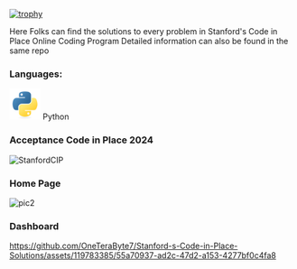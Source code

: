[![trophy](https://github-profile-trophy.vercel.app/?username=ryo-ma&theme=onedark)](https://github.com/ryo-ma/github-profile-trophy)

Here Folks can find the solutions to every problem in Stanford's Code in Place Online Coding Program
Detailed information can also be found in the same repo

<h3>Languages:</h3>
<img src="https://github.com/devicons/devicon/blob/master/icons/python/python-original.svg" title="Python"  alt="Python" width="55" height="55"/>
Python

<h3>Acceptance Code in Place 2024</h3> 

![StanfordCIP](https://github.com/OneTeraByte7/Stanford-s-Code-in-Place-Solutions/assets/119783385/59a8138b-7674-4cf1-80d9-8301363b661b)

<h3>Home Page</h3>

![pic2](https://github.com/OneTeraByte7/Stanford-s-Code-in-Place-Solutions/assets/119783385/53e45d98-1f7b-4132-a7ae-2bf70b0b662e)


<h3>Dashboard</h3>

https://github.com/OneTeraByte7/Stanford-s-Code-in-Place-Solutions/assets/119783385/55a70937-ad2c-47d2-a153-4277bf0c4fa8

